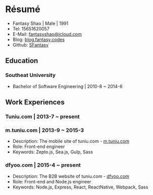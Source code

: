 # Résumé

- Fantasy Shao | Male | 1991
- Tel: 15651620057
- E-Mail: [fantasyshao@icloud.com](mailto:fantasyshao@icloud.com)
- Blog: [blog.fantasy.codes](http://blog.fantasy.codes)
- Github: [SFantasy](https://github.com/SFantasy)

## Education

### Southeat University

- Bachelor of Software Engineering | 2010-8 ~ 2014-6

## Work Experiences

### Tuniu.com | 2013-7 ~ present

### m.tuniu.com | 2013-9 ~ 2015-3

- Description: The mobile site of tuniu.com - [m.tuniu.com](http://m.tuniu.com)
- Role: Front-end engineer
- Keywords: Zepto.js, Sea.js, Gulp, Sass

### dfyoo.com | 2015-4 ~ present

- Description: The B2B website of tuniu.com - [dfyoo.com](http://dfyoo.com)
- Role: Front-end and Node.js engineer
- Keywords: Node.js, Express, React, ReactNative, Webpack, Sass

